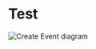 # Test

![Create Event diagram](https://github.com/ReageNkoana/Test/assets/152162028/f35ad684-4847-468d-b6dd-75753736bef3)
